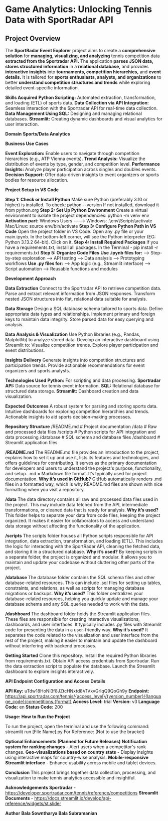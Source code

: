 # Game Analytics: **Unlocking Tennis Data with SportRadar API**

## Project Overview
The **SportRadar Event Explorer** project aims to create a **comprehensive solution** for **managing, visualizing, and analyzing** tennis competition data **extracted from the Sportradar API.** The application **parses JSON data, stores structured information** in a **relational database,** and provides **interactive insights** into **tournaments, competition hierarchies,** and **event details.** It is tailored for **sports enthusiasts, analysts, and organizations** to better **understand competition structures and trends** while exploring detailed event-specific information.

**Skills Acquired**
**Python Scripting:** Automated extraction, transformation, and loading (ETL) of sports data.
**Data Collection via API Integration:** Seamless interaction with the Sportradar API for real-time data collection.
**Data Management Using SQL:** Designing and managing relational databases.
**Streamlit:** Creating dynamic dashboards and visual analytics for user interaction.

**Domain**
**Sports/Data Analytics**

**Business Use Cases**

**Event Exploration:** Enable users to navigate through competition hierarchies (e.g., ATP Vienna events).
**Trend Analysis:** Visualize the distribution of events by type, gender, and competition level.
**Performance Insights:** Analyze player participation across singles and doubles events.
**Decision Support:** Offer data-driven insights to event organizers or sports bodies for resource allocation.

**Project Setup in VS Code**

**Step 1: Check or Install Python**
Make sure Python (preferably 3.10 or higher) is installed.
To check:
python --version
If not installed, download it from python.org
**Step 2: Set Up Python Environment**
Create a virtual environment to isolate the project dependencies:
python -m venv env
**Activation part:**
Windows Users ---> Windows: .\env\Scripts\activate
Mac/Linux: source env/bin/activate
**Step 3: Configure Python Path in VS Code**
Open the project folder in VS Code.
Open any .py file or your main.ipynb.
In the bottom-left corner, will see the Python interpreter (EG: Python 3.13.2 64-bit).
Click on it.
**Step 4: Install Required Packages**
If you have a requirements.txt, install all packages.
In the Terminal - pip install -r requirements.txt
**Step 5: Organize Code Files**
**Use .ipynb files for:**
--> Step-by-step exploration
--> API testing
--> Data analysis
--> Prototyping workflows
**Use .py files for:**
--> App logic (e.g., Streamlit interface)
--> Script automation
--> Reusable functions and modules

**Development Approach**

**Data Extraction**
Connect to the Sportradar API to retrieve competition data.
Parse and extract relevant information from JSON responses.
Transform nested JSON structures into flat, relational data suitable for analysis.

**Data Storage**
Design a SQL database schema tailored to sports data.
Define appropriate data types and relationships.
Implement primary and foreign keys to maintain data integrity.
Store parsed data for easy querying and analysis.

**Data Analysis & Visualization**
Use Python libraries (e.g., Pandas, Matplotlib) to analyze stored data.
Develop an interactive dashboard using Streamlit to:
Visualize competition trends.
Explore player participation and event distributions.

**Insights Delivery**
Generate insights into competition structures and participation trends.
Provide actionable recommendations for event organizers and sports analysts.

**Technologies Used**
**Python:** For scripting and data processing.
**Sportradar API:** Data source for tennis event information.
**SQL:** Relational database for structured data storage.
**Streamlit:** Dashboard creation and data visualization.

**Expected Outcomes**
A robust system for parsing and storing sports data.
Intuitive dashboards for exploring competition hierarchies and trends.
Actionable insights to aid sports decision-making processes.

**Repository Structure**
/README.md       # Project documentation
/data                     # Raw and processed data files 
/scripts                 # Python scripts for API integration and data processing
/database             # SQL schema and database files
/dashboard          # Streamlit application files

**/README.md**
The README.md file provides an introduction to the project, explains how to set it up and use it, lists its features and technologies, and offers guidelines for contributing. It serves as the primary documentation for developers and users to understand the project's purpose, functionality, and setup.
.md = Markdown file format.
It’s typically used for project documentation.
**Why it’s used in GitHub?**
GitHub automatically renders .md files in a formatted way, which is why README.md files are shown with nice formatting when you visit a repository.

**/data**
The data directory contains all raw and processed data files used in the project. This may include data fetched from the API, intermediate transformations, or cleaned data that is ready for analysis.
**Why it’s used?**
This folder helps to separate your data from code files, keeping the project organized. It makes it easier for collaborators to access and understand data storage without affecting the functionality of the application.

**/scripts**
The scripts folder houses all Python scripts responsible for API integration, data extraction, transformation, and loading (ETL). This includes the logic for interacting with the SportRadar API, cleaning the fetched data, and storing it in a structured database.
**Why it’s used?**
By keeping scripts in a separate folder, the project is organized and modular. It allows you to maintain and update your codebase without cluttering other parts of the project.

**/database**
The database folder contains the SQL schema files and other database-related resources. This can include .sql files for setting up tables, constraints, and relations, as well as scripts for managing database migrations or backups.
**Why it’s used?**
This folder centralizes your database-related resources, helping you quickly update and manage your database schema and any SQL queries needed to work with the data.

**/dashboard**
The dashboard folder holds the Streamlit application files. These files are responsible for creating interactive visualizations, dashboards, and user interfaces. It typically includes .py files with Streamlit code for presenting the data in a user-friendly way.
**Why it’s used?**
It separates the code related to the visualization and user interface from the rest of the project, making it easier to maintain and update the dashboard without interfering with backend processes.

**Getting Started**
Clone this repository.
Install the required Python libraries from requirements.txt.
Obtain API access credentials from Sportradar.
Run the data extraction script to populate the database.
Launch the Streamlit dashboard to explore insights interactively.

**API Endpoint Configuration and Access Details**

**API Key:** uTdw18HoNI3f8JZtcHNxtd8V1VxvGrIqQ9QoGh9y
**Endpoint:** https://api.sportradar.com/tennis/{access_level}/{version_number}/{language_code}/competitions.{format}
**Access Level:** trial
**Version:** v3
**Language Code:** en
**Status Code:** 200

**Usage: How to Run the Project**

To run the project, open the terminal and use the following command:
streamlit run [File Name].py
For Reference: (Not to use the bracket)

**Optional Enhancements (Planned for Future Releases)**
**Notification system for ranking changes** - Alert users when a competitor's rank changes.
**Geo-visualizations based on country stats** - Display insights using interactive maps for country-wise analysis.
**Mobile-responsive Streamlit interface** - Enhance usability across mobile and tablet devices.

**Conclusion** 
This project brings together data collection, processing, and visualization to make tennis analytics accessible and insightful.

**Acknowledgements**
**Sportradar** - https://developer.sportradar.com/tennis/reference/competitions
**Streamlit Documents** - https://docs.streamlit.io/develop/api-reference/widgets/st.slider

**Author**
**Bala Sowntharya Bala Subramanian**
